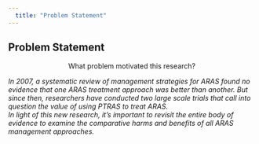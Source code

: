 ```yaml
---
  title: "Problem Statement"
---
```


##  Problem Statement

<center>What problem motivated this research?</center>

<i>In 2007, a systematic review of management strategies for ARAS found no evidence that one ARAS treatment approach was better than another. But since then, researchers have conducted two large scale trials that call into question the value of using PTRAS to treat ARAS.<br>In light of this new research, it’s important to revisit the entire body of evidence to examine the comparative harms and benefits of all ARAS management approaches.</i>
